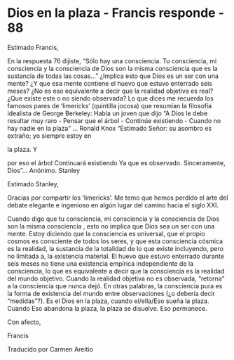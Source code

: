 # Dios en la plaza - Francis responde - 88

Estimado Francis,

En la respuesta 76 dijiste, “Sólo hay una consciencia. Tu consciencia, mi consciencia y la consciencia de Dios son la misma consciencia que es la sustancia de todas las cosas…” ¿Implica esto que Dios es un ser con una mente? ¿Y que esa mente contiene el huevo que estuvo enterrado seis meses? ¿No es eso equivalente a decir que la realidad objetiva es real? ¿Que existe este o no siendo observada? Lo que dices me recuerda los famosos pares de ‘limericks’ (quintilla jocosa) que resumían la filosofía idealista de George Berkeley: Había un joven que dijo “A Dios le debe resultar muy raro - Pensar que el árbol - Continúe existiendo - Cuando no hay nadie en la plaza” … Ronald Knox “Estimado Señor: su asombro es extraño; yo siempre estoy en

la plaza. Y

por eso el árbol Continuará existiendo Ya que es observado. Sinceramente, Dios”… Anónimo. Stanley

Estimado Stanley,

Gracias por compartir los ‘limericks’. Me temo que hemos perdido el arte del debate elegante e ingenioso en algún lugar del camino hacia el siglo XXI.

Cuando digo que tu consciencia, mi consciencia y la consciencia de Dios son la misma consciencia , esto no implica que Dios sea un ser con una mente. Estoy diciendo que la consciencia es universal, que el propio cosmos es consciente de todos los seres, y que esta consciencia cósmica es la realidad, la sustancia de la totalidad de lo que existe incluyendo, pero no limitada a, la existencia material. El huevo que estuvo enterrado durante seis meses no tiene una existencia empírica independiente de la consciencia, lo que es equivalente a decir que la consciencia es la realidad del mundo objetivo. Cuando la realidad objetiva no es observada, “retorna” a la consciencia que nunca dejó. En otras palabras, la consciencia pura es la forma de existencia del mundo entre observaciones (¿o debería decir “medidas”?). Es el Dios en la plaza, cuando el/ella/Eso sueña la plaza. Cuando Eso abandona la plaza, la plaza se disuelve. Eso permanece.

Con afecto,

Francis

Traducido por Carmen Areitio

